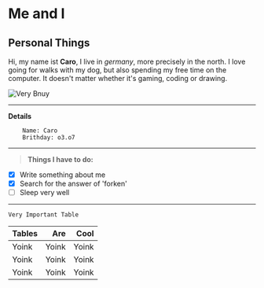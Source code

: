 # Me and I

## Personal Things

Hi, my name ist **Caro**, I live in *germany*, more precisely in the north.
I love going for walks with my dog, but also spending my free time on the computer. It doesn't matter whether it's gaming, coding or drawing.

![Very Bnuy](https://i.imgur.com/2NYKGSW.png)

---

**Details**
```
    Name: Caro
    Brithday: o3.o7
```

---

> **Things I have to do:**
- [x] Write something about me
- [x] Search for the answer of 'forken'
- [ ] Sleep very well

---
`Very Important Table`

| Tables | Are     | Cool    |
|--------|--------:|--------:|
| Yoink  | Yoink   | Yoink   |
| Yoink  | Yoink   | Yoink   |
| Yoink  | Yoink   | Yoink   |